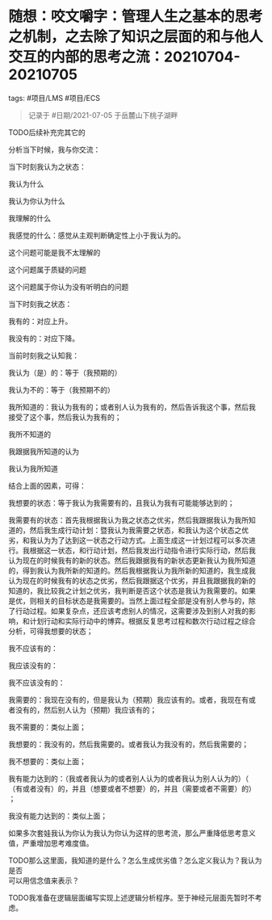 


# 随想：咬文嚼字：管理人生之基本的思考之机制，之去除了知识之层面的和与他人交互的内部的思考之流：20210704-20210705

tags: #项目/LMS #项目/ECS 

> 记录于 #日期/2021-07-05 于岳麓山下桃子湖畔

TODO后续补充完其它的

分析当下时候，我与你交流：

当下时刻我认为之状态：

我认为什么

我认为你认为什么

我理解的什么

我感觉的什么：感觉从主观判断确定性上小于我认为的。

这个问题可能是我不太理解的

这个问题属于质疑的问题

这个问题属于你认为没有听明白的问题

当下时刻我之状态：

我有的：对应上升。

我没有的：对应下降。

当前时刻我之认知我：

我认为（是）的：等于（我预期的）

我认为不的：等于（我预期不的）

我所知道的：我认为我有的；或者别人认为我有的，然后告诉我这个事，然后我  
接受了这个事，然后我认为我有的；

我所不知道的

我跟据我所知道的认为

我认为我所知道

结合上面的因素，可得：

我想要的状态：等于我认为我需要有的，且我认为我有可能能够达到的；

我需要有的状态：首先我根据我认为我之状态之优劣，然后我跟据我认为我所知  
道的，然后我生成行动计划：暨我认为我需要之状态，和我认为这个状态之优  
劣，和我认为为了达到这一状态之行动方式。上面生成这一计划过程可以多次进  
行。我根据这一状态，和行动计划，然后我发出行动指令进行实际行动，然后我  
认为现在的时候我有的新的状态。然后我跟据我有的新状态更新我认为我所知道  
的，得到我认为我所新的知道的。然后我根据我认为我所新的知道的，我生成我  
认为现在的时候我有的状态之优劣，然后我跟据这个优劣，并且我跟据我的新的  
知道的，我比较我之计划之优劣，我判断是否这个状态是我认为我需要的。如果  
是优，则相关的目标状态是我需要的。当然上面过程全部是没有别人参与的，除  
了行动过程。如果复杂点，还应该考虑别人的情况，这需要涉及到别人对我的影  
响，和计划行动和实际行动中的博弈。根据反复思考过程和数次行动过程之综合  
分析，可得我想要的状态；

我不应该有的：

我应该没有的：

我不应该没有的：

我需要的：我现在没有的，但是我认为（预期）我应该有的。或者，我现在有或  
者没有的，然后别人认为（预期）我应该有的；

我不需要的：类似上面；

我想要的：我没有的，然后我需要的。或者我认为我没有的，然后我需要的；

我不想要的：类似上面；

我有能力达到的：（我或者我认为的或者别人认为的或者我认为别人认为的）（  
（有或者没有）的，并且（想要或者不想要）的，并且（需要或者不需要）的）  
；

我没有能力达到的：类似上面；

如果多次套娃我认为你认为我认为你认为这样的思考流，那么严重降低思考意义  
值，严重增加思考难度值。

TODO那么这里面，我知道的是什么？怎么生成优劣值？怎么定义我认为？我认为是否  
可以用信念值来表示？

TODO我准备在逻辑层面编写实现上述逻辑分析程序。至于神经元层面先暂时不考虑。